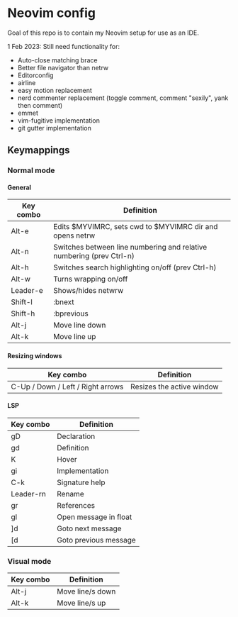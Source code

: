 # Neovim config
Goal of this repo is to contain my Neovim setup for use as an IDE.

1 Feb 2023: Still need functionality for:
* Auto-close matching brace
* Better file navigator than netrw
* Editorconfig
* airline
* easy motion replacement
* nerd commenter replacement (toggle comment, comment "sexily", yank then comment)
* emmet
* vim-fugitive implementation
* git gutter implementation

## Keymappings
### Normal mode
#### General
|Key combo|Definition|
|--------|--------|
|Alt-e|Edits $MYVIMRC, sets cwd to $MYVIMRC dir and opens netrw|
|Alt-n|Switches between line numbering and relative numbering (prev Ctrl-n)|
|Alt-h|Switches search highlighting on/off (prev Ctrl-h)|
|Alt-w|Turns wrapping on/off|
|Leader-e|Shows/hides netwrw|
|Shift-l|:bnext|
|Shift-h|:bprevious|
|Alt-j|Move line down|
|Alt-k|Move line up|

#### Resizing windows
|Key combo|Definition|
|--------|--------|
|C-Up / Down / Left / Right arrows | Resizes the active window |

#### LSP
|Key combo|Definition|
|--------|--------|
|gD|Declaration|
|gd|Definition|
|K|Hover|
|gi|Implementation|
|C-k|Signature help|
|Leader-rn|Rename|
|gr|References|
|gl|Open message in float|
|]d|Goto next message|
|[d|Goto previous message|

### Visual mode
|Key combo|Definition|
|--------|--------|
|Alt-j|Move line/s down|
|Alt-k|Move line/s up|


